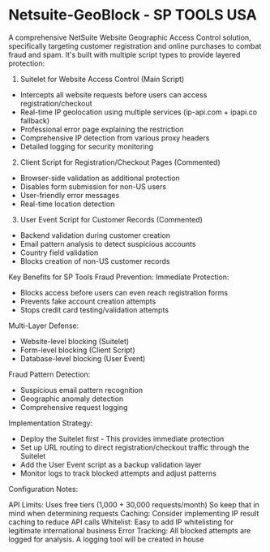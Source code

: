 # Netsuite-GeoBlock - SP TOOLS USA

A comprehensive NetSuite Website Geographic Access Control solution, specifically targeting customer registration and online purchases to combat fraud and spam. It's built with multiple script types to provide layered protection:


1. Suitelet for Website Access Control (Main Script)

+ Intercepts all website requests before users can access registration/checkout
+ Real-time IP geolocation using multiple services (ip-api.com + ipapi.co fallback)
+ Professional error page explaining the restriction
+ Comprehensive IP detection from various proxy headers
+ Detailed logging for security monitoring

2. Client Script for Registration/Checkout Pages (Commented)

+ Browser-side validation as additional protection
+ Disables form submission for non-US users
+ User-friendly error messages
+ Real-time location detection

3. User Event Script for Customer Records (Commented)

+ Backend validation during customer creation
+ Email pattern analysis to detect suspicious accounts
+ Country field validation
+ Blocks creation of non-US customer records

Key Benefits for SP Tools Fraud Prevention:
Immediate Protection:

+ Blocks access before users can even reach registration forms
+ Prevents fake account creation attempts
+ Stops credit card testing/validation attempts

Multi-Layer Defense:

+ Website-level blocking (Suitelet)
+ Form-level blocking (Client Script)
+ Database-level blocking (User Event)

Fraud Pattern Detection:

+ Suspicious email pattern recognition
+ Geographic anomaly detection
+ Comprehensive request logging

Implementation Strategy:

+ Deploy the Suitelet first - This provides immediate protection
+ Set up URL routing to direct registration/checkout traffic through the Suitelet
+ Add the User Event script as a backup validation layer
+ Monitor logs to track blocked attempts and adjust patterns

Configuration Notes:

API Limits: Uses free tiers (1,000 + 30,000 requests/month) So keep that in mind when determining requests
Caching: Consider implementing IP result caching to reduce API calls
Whitelist: Easy to add IP whitelisting for legitimate international business
Error Tracking: All blocked attempts are logged for analysis. A logging tool will be created in house 


